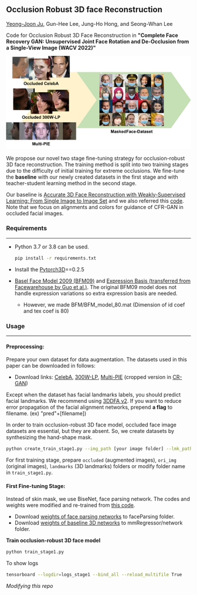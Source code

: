 ## Occlusion Robust 3D face Reconstruction

[Yeong-Joon Ju](https://github.com/yeongjoonJu), Gun-Hee Lee, Jung-Ho Hong, and Seong-Whan Lee

Code for Occlusion Robust 3D Face Reconstruction in **"Complete Face Recovery GAN: Unsupervised Joint Face Rotation and De-Occlusion from a Single-View Image (WACV 2022)"**

<img src="data/app_occ_ex.png" style="zoom:60%;" />

We propose our novel two stage fine-tuning strategy for occlusion-robust 3D face reconstruction. The training method is split into two training stages due to the difficulty of initial training for extreme occlusions. We fine-tune the **baseline** with our newly created datasets in the first stage and with teacher-student learning method in the second stage.

Our baseline is [Accurate 3D Face Reconstruction with Weakly-Supervised Learning: From Single Image to Image Set](https://github.com/microsoft/Deep3DFaceReconstruction) and we also referred this [code](https://github.com/changhongjian/Deep3DFaceReconstruction-pytorch). Note that we focus on alignments and colors for guidance of CFR-GAN in occluded facial images.

### Requirements

____

+ Python 3.7 or 3.8 can be used.

  ~~~bash
  pip install -r requirements.txt
  ~~~

+ Install the [Pytorch3D](https://github.com/facebookresearch/pytorch3d)==0.2.5

+ [Basel Face Model 2009 (BFM09)](https://faces.dmi.unibas.ch/bfm/main.php?nav=1-0&id=basel_face_model) and [Expression Basis (transferred from Facewarehouse by Guo et al.)](https://github.com/Juyong/3DFace). The original BFM09 model does not handle expression variations so extra expression basis are needed.
  + However, we made BFM/BFM_model_80.mat (Dimension of id coef and tex coef is 80)

### Usage

____

#### Preprocessing:

Prepare your own dataset for data augmentation. The datasets used in this paper can be downloaded in follows:

+ Download links: [CelebA](http://mmlab.ie.cuhk.edu.hk/projects/CelebA.html), [300W-LP](http://www.cbsr.ia.ac.cn/users/xiangyuzhu/projects/3DDFA/main.htm), [Multi-PIE](https://drive.google.com/open?id=1QxNCh6vfNSZkod1Rg_zHLI1FM8WyXix4) (cropped version in [CR-GAN](https://github.com/bluer555/CR-GAN))

Except when the dataset has facial landmarks labels, you should predict facial landmarks. We recommend using [3DDFA v2](https://github.com/cleardusk/3DDFA_V2). If you want to reduce error propagation of the facial alignment networks, prepend **a flag** to filename. (ex) "pred"+[filename])

 In order to train occlusion-robust 3D face model, occluded face image datasets are essential, but they are absent. So, we create datasets by synthesizing the hand-shape mask.

~~~bash
python create_train_stage1.py --img_path [your image folder] --lmk_path [your landmarks folder] --save_path [path to save]
~~~

For first training stage, prepare `occluded` (augmented images), `ori_img` (original images), `landmarks` (3D landmarks) folders or modify folder name in `train_stage1.py`.

#### First Fine-tuning Stage:

Instead of skin mask, we use BiseNet, face parsing network. The codes and weights were modified and re-trained from [this code](https://github.com/zllrunning/face-parsing.PyTorch).

+ Download [weights of face parsing networks](https://drive.google.com/file/d/11yOlWD1fnrzJ8yAYIJJT96VFsRzSpRdh/view?usp=sharing) to faceParsing folder.
+ Download [weights of baseline 3D networks](https://drive.google.com/file/d/1H38pe61Zqz-7zVkYDrPQkfcosmhZp23n/view?usp=sharing) to mmRegressor/network folder.

**Train occlusion-robust 3D face model**

~~~bash
python train_stage1.py
~~~

To show logs

~~~bash
tensorboard --logdir=logs_stage1 --bind_all --reload_multifile True
~~~



*Modifying this repo*

